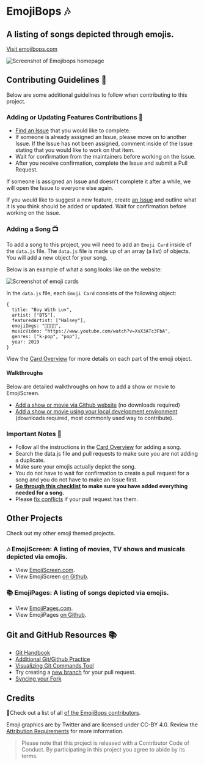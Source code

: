 # EmojiBops 🎶 

## A listing of songs depicted through emojis.
[Visit emojibops.com](https://emojibops.com)

![Screenshot of Emojibops homepage](readme/emojibops-screenshot.png)

## Contributing Guidelines 🎁

Below are some additional guidelines to follow when contributing to this project. 

### Adding or Updating Features Contributions 🚧

* [Find an Issue](https://github.com/brittanyrw/emojibops/issues) that you would like to complete. 
* If someone is already assigned an Issue, please move on to another Issue. If the Issue has not been assigned, comment inside of the Issue stating that you would like to work on that item. 
* Wait for confirmation from the maintainers before working on the Issue. 
* After you receive confirmation, complete the Issue and submit a Pull Request.

If someone is assigned an Issue and doesn't complete it after a while, we will open the Issue to everyone else again.

If you would like to suggest a new feature, create [an Issue](https://github.com/brittanyrw/emojibops/issues) and outline what it is you think should be added or updated. Wait for confirmation before working on the Issue. 

### Adding a Song 📺

To add a song to this project, you will need to add an `Emoji Card` inside of the `data.js` file. The `data.js` file is made up of an array (a list) of objects. You will add a new object for your song. 

Below is an example of what a song looks like on the website:

![Screenshot of emoji cards](/readme/emojibops-card.png)

In the `data.js` file, each `Emoji Card` consists of the following object:

```
{
  title: "Boy With Luv",
  artist: ["BTS"],
  featuredArtist: ["Halsey"],
  emojiImgs: "🧒🏻💜📸",
  musicVideo: "https://www.youtube.com/watch?v=XsX3ATc3FbA",
  genres: ["k-pop", "pop"],
  year: 2019
}
```

View the [Card Overview](/docs/card_overview.md) for more details on each part of the emoji object.

#### Walkthroughs
Below are detailed walkthroughs on how to add a show or movie to EmojiScreen.

* [Add a show or movie via Github website](docs/github_ui_walkthrough.md) (no downloads required)
* [Add a show or movie using your local development environment](docs/local_dev_walkthrough.md) (downloads required, most commonly used way to contribute).

### Important Notes 🚨
* Follow all the instructions in the [Card Overview](/docs/card_overview.md) for adding a song.
* Search the data.js file and pull requests to make sure you are not adding a duplicate.
* Make sure your emojis actually depict the song.
* You do not have to wait for confirmation to create a pull request for a song and you do not have to make an Issue first.
* **[Go through this checklist](docs/card_overview.md#card-pull-request-checklist) to make sure you have added everything needed for a song.** 
* Please [fix conflicts](https://help.github.com/en/articles/resolving-a-merge-conflict-on-github) if your pull request has them.

## Other Projects

Check out my other emoji themed projects.

### 🎶 EmojiScreen: A listing of movies, TV shows and musicals depicted via emojis.
* View [EmojiScreen.com](https://emojiscreen.com).
* View EmojiScreen [on Github](https://github.com/brittanyrw/emojiscreen/).

### 📚 EmojiPages: A listing of songs depicted via emojis.
* View [EmojiPages.com](https://emojipages.com).
* View EmojiPages [on Github](https://github.com/brittanyrw/emojipages/).

## Git and GitHub Resources 📚
* [Git Handbook](https://guides.github.com/introduction/git-handbook/)
* [Additional Git/Github Practice](https://try.github.io/)
* [Visualizing Git Commands Tool](https://git-school.github.io/visualizing-git/)
* Try creating a [new branch](https://github.com/Kunena/Kunena-Forum/wiki/Create-a-new-branch-with-git-and-manage-branches) for your pull request.
* [Syncing your Fork](https://help.github.com/en/articles/syncing-a-fork)

## Credits

💖Check out a list of all [of the EmojiBops contributors](https://github.com/brittanyrw/emojibops/graphs/contributors).

Emoji graphics are by Twitter and are licensed under CC-BY 4.0. Review the [Attribution Requirements](https://github.com/twitter/twemoji#attribution-requirements) for more information.

> Please note that this project is released with a Contributor Code of Conduct. By participating in this project you agree to abide by its terms.
